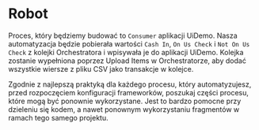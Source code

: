 # Robot

Proces, który będziemy budować to `Consumer` aplikacji UiDemo. Nasza automatyzacja będzie pobierała wartości `Cash In`, `On Us Check` i `Not On Us Check` z kolejki Orchestratora i wpisywała je do aplikacji UiDemo. Kolejka zostanie wypełniona poprzez Upload Items w Orchestratorze, aby dodać wszystkie wiersze z pliku CSV jako transakcje w kolejce.


Zgodnie z najlepszą praktyką dla każdego procesu, który automatyzujesz, przed rozpoczęciem konfiguracji frameworków, poszukaj części procesu, które mogą być ponownie wykorzystane. Jest to bardzo pomocne przy dzieleniu się kodem, a nawet ponownym wykorzystaniu fragmentów w ramach tego samego projektu.

